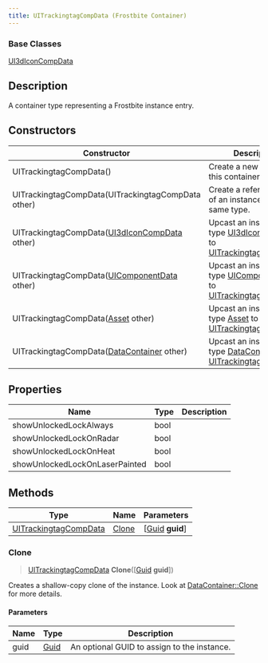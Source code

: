 ```yaml
---
title: UITrackingtagCompData (Frostbite Container)
---
```

### Base Classes

[UI3dIconCompData](UI3dIconCompData)

## Description

A container type representing a Frostbite instance entry.

## Constructors

| Constructor                                                                      | Description                                                                                                                       |
| -------------------------------------------------------------------------------- | --------------------------------------------------------------------------------------------------------------------------------- |
| UITrackingtagCompData()                                                          | Create a new instance of this container type.                                                                                     |
| UITrackingtagCompData(UITrackingtagCompData other)                               | Create a reference copy of an instance of the same type.                                                                          |
| UITrackingtagCompData([UI3dIconCompData](UI3dIconCompData) other)                | Upcast an instance of type [UI3dIconCompData](UI3dIconCompData) to [UITrackingtagCompData](UITrackingtagCompData).                |
| UITrackingtagCompData([UIComponentData](UIComponentData) other)                  | Upcast an instance of type [UIComponentData](UIComponentData) to [UITrackingtagCompData](UITrackingtagCompData).                  |
| UITrackingtagCompData([Asset](Asset) other)                                      | Upcast an instance of type [Asset](Asset) to [UITrackingtagCompData](UITrackingtagCompData).                                      |
| UITrackingtagCompData([DataContainer](/vext/ref/cls/shr/datacontainer) other) | Upcast an instance of type [DataContainer](/vext/ref/cls/shr/datacontainer) to [UITrackingtagCompData](UITrackingtagCompData). |

## Properties

| Name                           | Type | Description |
| ------------------------------ | ---- | ----------- |
| showUnlockedLockAlways         | bool |             |
| showUnlockedLockOnRadar        | bool |             |
| showUnlockedLockOnHeat         | bool |             |
| showUnlockedLockOnLaserPainted | bool |             |

## Methods

| Type                                           | Name            | Parameters                                     |
| ---------------------------------------------- | --------------- | ---------------------------------------------- |
| [UITrackingtagCompData](UITrackingtagCompData) | [Clone](#clone) | \[[Guid](/vext/ref/cls/shr/guid) **guid**\] |

### Clone

> [UITrackingtagCompData](UITrackingtagCompData) **Clone**(\[[Guid](/vext/ref/cls/shr/guid) **guid**\])

Creates a shallow-copy clone of the instance. Look at [DataContainer::Clone](/vext/ref/cls/shr/datacontainer#clone) for more details.

#### Parameters

| Name | Type         | Description                                 |
| ---- | ------------ | ------------------------------------------- |
| guid | [Guid](Guid) | An optional GUID to assign to the instance. |

